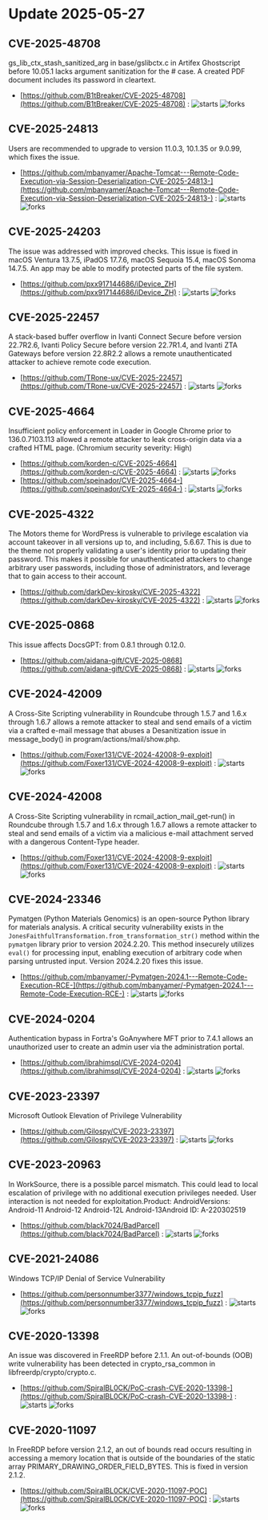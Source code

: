 # Update 2025-05-27
## CVE-2025-48708
 gs_lib_ctx_stash_sanitized_arg in base/gslibctx.c in Artifex Ghostscript before 10.05.1 lacks argument sanitization for the # case. A created PDF document includes its password in cleartext.

- [https://github.com/B1tBreaker/CVE-2025-48708](https://github.com/B1tBreaker/CVE-2025-48708) :  ![starts](https://img.shields.io/github/stars/B1tBreaker/CVE-2025-48708.svg) ![forks](https://img.shields.io/github/forks/B1tBreaker/CVE-2025-48708.svg)


## CVE-2025-24813
Users are recommended to upgrade to version 11.0.3, 10.1.35 or 9.0.99, which fixes the issue.

- [https://github.com/mbanyamer/Apache-Tomcat---Remote-Code-Execution-via-Session-Deserialization-CVE-2025-24813-](https://github.com/mbanyamer/Apache-Tomcat---Remote-Code-Execution-via-Session-Deserialization-CVE-2025-24813-) :  ![starts](https://img.shields.io/github/stars/mbanyamer/Apache-Tomcat---Remote-Code-Execution-via-Session-Deserialization-CVE-2025-24813-.svg) ![forks](https://img.shields.io/github/forks/mbanyamer/Apache-Tomcat---Remote-Code-Execution-via-Session-Deserialization-CVE-2025-24813-.svg)


## CVE-2025-24203
 The issue was addressed with improved checks. This issue is fixed in macOS Ventura 13.7.5, iPadOS 17.7.6, macOS Sequoia 15.4, macOS Sonoma 14.7.5. An app may be able to modify protected parts of the file system.

- [https://github.com/pxx917144686/iDevice_ZH](https://github.com/pxx917144686/iDevice_ZH) :  ![starts](https://img.shields.io/github/stars/pxx917144686/iDevice_ZH.svg) ![forks](https://img.shields.io/github/forks/pxx917144686/iDevice_ZH.svg)


## CVE-2025-22457
 A stack-based buffer overflow in Ivanti Connect Secure before version 22.7R2.6, Ivanti Policy Secure before version 22.7R1.4, and Ivanti ZTA Gateways before version 22.8R2.2 allows a remote unauthenticated attacker to achieve remote code execution.

- [https://github.com/TRone-ux/CVE-2025-22457](https://github.com/TRone-ux/CVE-2025-22457) :  ![starts](https://img.shields.io/github/stars/TRone-ux/CVE-2025-22457.svg) ![forks](https://img.shields.io/github/forks/TRone-ux/CVE-2025-22457.svg)


## CVE-2025-4664
 Insufficient policy enforcement in Loader in Google Chrome prior to 136.0.7103.113 allowed a remote attacker to leak cross-origin data via a crafted HTML page. (Chromium security severity: High)

- [https://github.com/korden-c/CVE-2025-4664](https://github.com/korden-c/CVE-2025-4664) :  ![starts](https://img.shields.io/github/stars/korden-c/CVE-2025-4664.svg) ![forks](https://img.shields.io/github/forks/korden-c/CVE-2025-4664.svg)
- [https://github.com/speinador/CVE-2025-4664-](https://github.com/speinador/CVE-2025-4664-) :  ![starts](https://img.shields.io/github/stars/speinador/CVE-2025-4664-.svg) ![forks](https://img.shields.io/github/forks/speinador/CVE-2025-4664-.svg)


## CVE-2025-4322
 The Motors theme for WordPress is vulnerable to privilege escalation via account takeover in all versions up to, and including, 5.6.67. This is due to the theme not properly validating a user's identity prior to updating their password. This makes it possible for unauthenticated attackers to change arbitrary user passwords, including those of administrators, and leverage that to gain access to their account.

- [https://github.com/darkDev-kirosky/CVE-2025-4322](https://github.com/darkDev-kirosky/CVE-2025-4322) :  ![starts](https://img.shields.io/github/stars/darkDev-kirosky/CVE-2025-4322.svg) ![forks](https://img.shields.io/github/forks/darkDev-kirosky/CVE-2025-4322.svg)


## CVE-2025-0868
This issue affects DocsGPT: from 0.8.1 through 0.12.0.

- [https://github.com/aidana-gift/CVE-2025-0868](https://github.com/aidana-gift/CVE-2025-0868) :  ![starts](https://img.shields.io/github/stars/aidana-gift/CVE-2025-0868.svg) ![forks](https://img.shields.io/github/forks/aidana-gift/CVE-2025-0868.svg)


## CVE-2024-42009
 A Cross-Site Scripting vulnerability in Roundcube through 1.5.7 and 1.6.x through 1.6.7 allows a remote attacker to steal and send emails of a victim via a crafted e-mail message that abuses a Desanitization issue in message_body() in program/actions/mail/show.php.

- [https://github.com/Foxer131/CVE-2024-42008-9-exploit](https://github.com/Foxer131/CVE-2024-42008-9-exploit) :  ![starts](https://img.shields.io/github/stars/Foxer131/CVE-2024-42008-9-exploit.svg) ![forks](https://img.shields.io/github/forks/Foxer131/CVE-2024-42008-9-exploit.svg)


## CVE-2024-42008
 A Cross-Site Scripting vulnerability in rcmail_action_mail_get-run() in Roundcube through 1.5.7 and 1.6.x through 1.6.7 allows a remote attacker to steal and send emails of a victim via a malicious e-mail attachment served with a dangerous Content-Type header.

- [https://github.com/Foxer131/CVE-2024-42008-9-exploit](https://github.com/Foxer131/CVE-2024-42008-9-exploit) :  ![starts](https://img.shields.io/github/stars/Foxer131/CVE-2024-42008-9-exploit.svg) ![forks](https://img.shields.io/github/forks/Foxer131/CVE-2024-42008-9-exploit.svg)


## CVE-2024-23346
 Pymatgen (Python Materials Genomics) is an open-source Python library for materials analysis. A critical security vulnerability exists in the `JonesFaithfulTransformation.from_transformation_str()` method within the `pymatgen` library prior to version 2024.2.20. This method insecurely utilizes `eval()` for processing input, enabling execution of arbitrary code when parsing untrusted input. Version 2024.2.20 fixes this issue.

- [https://github.com/mbanyamer/-Pymatgen-2024.1---Remote-Code-Execution-RCE-](https://github.com/mbanyamer/-Pymatgen-2024.1---Remote-Code-Execution-RCE-) :  ![starts](https://img.shields.io/github/stars/mbanyamer/-Pymatgen-2024.1---Remote-Code-Execution-RCE-.svg) ![forks](https://img.shields.io/github/forks/mbanyamer/-Pymatgen-2024.1---Remote-Code-Execution-RCE-.svg)


## CVE-2024-0204
 Authentication bypass in Fortra's GoAnywhere MFT prior to 7.4.1 allows an unauthorized user to create an admin user via the administration portal.

- [https://github.com/ibrahimsql/CVE-2024-0204](https://github.com/ibrahimsql/CVE-2024-0204) :  ![starts](https://img.shields.io/github/stars/ibrahimsql/CVE-2024-0204.svg) ![forks](https://img.shields.io/github/forks/ibrahimsql/CVE-2024-0204.svg)


## CVE-2023-23397
 Microsoft Outlook Elevation of Privilege Vulnerability

- [https://github.com/Gilospy/CVE-2023-23397](https://github.com/Gilospy/CVE-2023-23397) :  ![starts](https://img.shields.io/github/stars/Gilospy/CVE-2023-23397.svg) ![forks](https://img.shields.io/github/forks/Gilospy/CVE-2023-23397.svg)


## CVE-2023-20963
 In WorkSource, there is a possible parcel mismatch. This could lead to local escalation of privilege with no additional execution privileges needed. User interaction is not needed for exploitation.Product: AndroidVersions: Android-11 Android-12 Android-12L Android-13Android ID: A-220302519

- [https://github.com/black7024/BadParcel](https://github.com/black7024/BadParcel) :  ![starts](https://img.shields.io/github/stars/black7024/BadParcel.svg) ![forks](https://img.shields.io/github/forks/black7024/BadParcel.svg)


## CVE-2021-24086
 Windows TCP/IP Denial of Service Vulnerability

- [https://github.com/personnumber3377/windows_tcpip_fuzz](https://github.com/personnumber3377/windows_tcpip_fuzz) :  ![starts](https://img.shields.io/github/stars/personnumber3377/windows_tcpip_fuzz.svg) ![forks](https://img.shields.io/github/forks/personnumber3377/windows_tcpip_fuzz.svg)


## CVE-2020-13398
 An issue was discovered in FreeRDP before 2.1.1. An out-of-bounds (OOB) write vulnerability has been detected in crypto_rsa_common in libfreerdp/crypto/crypto.c.

- [https://github.com/SpiralBL0CK/PoC-crash-CVE-2020-13398-](https://github.com/SpiralBL0CK/PoC-crash-CVE-2020-13398-) :  ![starts](https://img.shields.io/github/stars/SpiralBL0CK/PoC-crash-CVE-2020-13398-.svg) ![forks](https://img.shields.io/github/forks/SpiralBL0CK/PoC-crash-CVE-2020-13398-.svg)


## CVE-2020-11097
 In FreeRDP before version 2.1.2, an out of bounds read occurs resulting in accessing a memory location that is outside of the boundaries of the static array PRIMARY_DRAWING_ORDER_FIELD_BYTES. This is fixed in version 2.1.2.

- [https://github.com/SpiralBL0CK/CVE-2020-11097-POC](https://github.com/SpiralBL0CK/CVE-2020-11097-POC) :  ![starts](https://img.shields.io/github/stars/SpiralBL0CK/CVE-2020-11097-POC.svg) ![forks](https://img.shields.io/github/forks/SpiralBL0CK/CVE-2020-11097-POC.svg)

